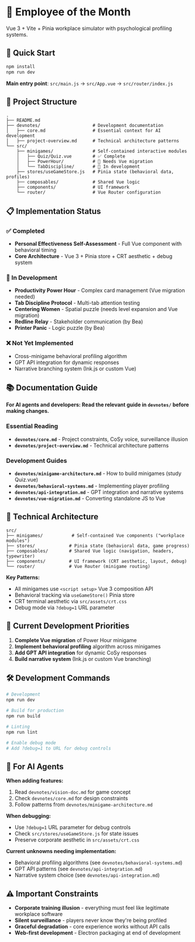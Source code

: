 # 🏢 Employee of the Month

Vue 3 + Vite + Pinia workplace simulator with psychological profiling systems.

## 🚀 Quick Start

```bash
npm install
npm run dev
```

**Main entry point**: `src/main.js` → `src/App.vue` → `src/router/index.js`

## 📁 Project Structure

```
.
├── README.md
├── devnotes/                    # Development documentation
│   ├── core.md                  # Essential context for AI development
│   ├── project-overview.md      # Technical architecture patterns
└── src/
    ├── minigames/               # Self-contained interactive modules
    │   ├── Quiz/Quiz.vue        # ✅ Complete
    │   ├── PowerHour/           # 🔄 Needs Vue migration
    │   └── TabDiscipline/       # 🔄 In development
    ├── stores/useGameStore.js   # Pinia state (behavioral data, profiles)
    ├── composables/             # Shared Vue logic
    ├── components/              # UI framework
    └── router/                  # Vue Router configuration
```

## 📋 Implementation Status

### ✅ Completed
- **Personal Effectiveness Self-Assessment** - Full Vue component with behavioral timing
- **Core Architecture** - Vue 3 + Pinia store + CRT aesthetic + debug system

### 🔄 In Development
- **Productivity Power Hour** - Complex card management (Vue migration needed)
- **Tab Discipline Protocol** - Multi-tab attention testing
- **Centering Women** - Spatial puzzle (needs level expansion and Vue migration)
- **Redline Relay** - Stakeholder communication (by Bea)
- **Printer Panic** - Logic puzzle (by Bea)

### ❌ Not Yet Implemented
- Cross-minigame behavioral profiling algorithm
- GPT API integration for dynamic responses
- Narrative branching system (Ink.js or custom Vue)

## 📚 Documentation Guide

**For AI agents and developers: Read the relevant guide in `devnotes/` before making changes.**

### Essential Reading
- **`devnotes/core.md`** - Project constraints, CoSy voice, surveillance illusion
- **`devnotes/project-overview.md`** - Technical architecture patterns

### Development Guides
- **`devnotes/minigame-architecture.md`** - How to build minigames (study Quiz.vue)
- **`devnotes/behavioral-systems.md`** - Implementing player profiling
- **`devnotes/api-integration.md`** - GPT integration and narrative systems
- **`devnotes/vue-migration.md`** - Converting standalone JS to Vue

## 🔧 Technical Architecture

```
src/
├── minigames/           # Self-contained Vue components ("workplace modules")
├── stores/             # Pinia state (behavioral data, game progress)
├── composables/        # Shared Vue logic (navigation, headers, typewriter)
├── components/         # UI framework (CRT aesthetic, layout, debug)
└── router/             # Vue Router (minigame routing)
```

**Key Patterns:**
- All minigames use `<script setup>` Vue 3 composition API
- Behavioral tracking via `useGameStore()` Pinia store
- CRT terminal aesthetic via `src/assets/crt.css`
- Debug mode via `?debug=1` URL parameter

## 🎯 Current Development Priorities

1. **Complete Vue migration** of Power Hour minigame
2. **Implement behavioral profiling** algorithm across minigames
3. **Add GPT API integration** for dynamic CoSy responses
4. **Build narrative system** (Ink.js or custom Vue branching)

## 🛠️ Development Commands

```bash
# Development
npm run dev

# Build for production
npm run build

# Linting
npm run lint

# Enable debug mode
# Add ?debug=1 to URL for debug controls
```

## 🤖 For AI Agents

**When adding features:**
1. Read `devnotes/vision-doc.md` for game concept
2. Check `devnotes/core.md` for design constraints
3. Follow patterns from `devnotes/minigame-architecture.md`

**When debugging:**
- Use `?debug=1` URL parameter for debug controls
- Check `src/stores/useGameStore.js` for state issues
- Preserve corporate aesthetic in `src/assets/crt.css`

**Current unknowns needing implementation:**
- Behavioral profiling algorithms (see `devnotes/behavioral-systems.md`)
- GPT API patterns (see `devnotes/api-integration.md`)
- Narrative system choice (see `devnotes/api-integration.md`)

## ⚠️ Important Constraints

- **Corporate training illusion** - everything must feel like legitimate workplace software
- **Silent surveillance** - players never know they're being profiled
- **Graceful degradation** - core experience works without API calls
- **Web-first development** - Electron packaging at end of development